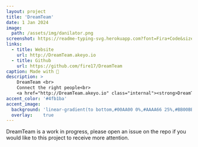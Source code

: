 ```yaml
---
layout: project
title: 'DreamTeam'
date: 1 Jan 2024
image:  
  path: /assets/img/danilator.png
screenshot: https://readme-typing-svg.herokuapp.com?font=Fira+Code&size=60&duration=800&pause=1000&color=F2F713&background=000000&center=true&vCenter=true&repeat=false&random=false&width=864&height=486&lines=DreamTeam%20(TBD)
links:
  - title: Website
    url: http://DreamTeam.akeyo.io
  - title: Github
    url: https://github.com/fire17/DreamTeam
caption: Made with 💚
description: >
    DreamTeam <br>
    Connect the right people<br>
    <a href="http://DreamTeam.akeyo.io" class="internal"><strong>DreamTeam.akeyo.io</strong></a>
accent_color: '#4fb1ba'
accent_image:
  background: 'linear-gradient(to bottom,#00AA00 0%,#AAAA66 25%,#BB00BB 50%,#3c929e 70%,#ffffff 100%)'
  overlay:    true
---
```

<!-- screenshot: https://github.com/fire17/MagicLLight/blob/main/magicllight.png?raw=true -->

DreamTeam is a work in progress, please open an issue on the repo if you would like to this project to receive more attention.
<!-- <a href="http://danilator.wholesome.garden" class="internal"><strong>Danilator.Wholesome.Garden</strong></a> -->
